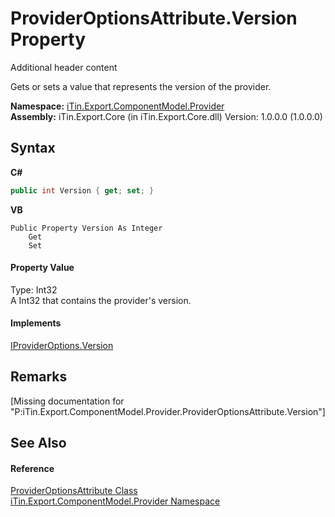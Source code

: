 # ProviderOptionsAttribute.Version Property 
Additional header content 

Gets or sets a value that represents the version of the provider.

**Namespace:**&nbsp;<a href="N_iTin_Export_ComponentModel_Provider">iTin.Export.ComponentModel.Provider</a><br />**Assembly:**&nbsp;iTin.Export.Core (in iTin.Export.Core.dll) Version: 1.0.0.0 (1.0.0.0)

## Syntax

**C#**<br />
``` C#
public int Version { get; set; }
```

**VB**<br />
``` VB
Public Property Version As Integer
	Get
	Set
```


#### Property Value
Type: Int32<br />A Int32 that contains the provider's version.

#### Implements
<a href="P_iTin_Export_ComponentModel_Provider_IProviderOptions_Version">IProviderOptions.Version</a><br />

## Remarks
\[Missing <remarks> documentation for "P:iTin.Export.ComponentModel.Provider.ProviderOptionsAttribute.Version"\]

## See Also


#### Reference
<a href="T_iTin_Export_ComponentModel_Provider_ProviderOptionsAttribute">ProviderOptionsAttribute Class</a><br /><a href="N_iTin_Export_ComponentModel_Provider">iTin.Export.ComponentModel.Provider Namespace</a><br />